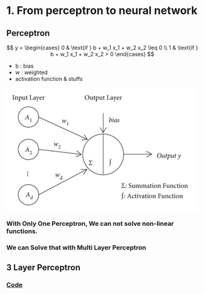 # 1. From perceptron to neural network

## Perceptron
$$
y = 
\begin{cases} 
0 & \text{if } b + w_1 x_1 + w_2 x_2 \leq 0 \\
1 & \text{if } b + w_1 x_1 + w_2 x_2 > 0
\end{cases}
$$
- b : bias
- w : weighted
- activation function & stuffs


![Perceptron with bias](./SinglePerceptron.png)

### With Only One Perceptron, We can not solve non-linear functions.
### We can Solve that with Multi Layer Perceptron

## 3 Layer Perceptron
### [Code](https://github.com/vscodemania/AI-Learning-Log/main/DeepLearning/tlp.py)
